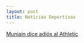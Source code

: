 ```yaml
---
layout: post
title: Noticias Deportivas
---
```


<a href="mun.md">Muniain dice adiós al Athletic</a>


